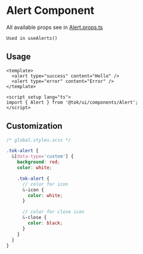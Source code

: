 # Alert Component

All available props see in [Alert.props.ts](./Alert.props.ts)

```
Used in useAlerts()
```

## Usage

```vue
<template>
  <alert type="success" content="Hello" />
  <alert type="error" content="Error" />
</template>

<script setup lang="ts">
import { Alert } from '@tok/ui/components/Alert';
</script>
```

## Customization

```scss
/* global.styles.scss */

.tok-alert {
  &[data-type='custom'] {
    background: red;
    color: white;

    .tok-alert {
      // color for icon
      &-icon {
        color: white;
      }

      // color for close icon
      &-close {
        color: black;
      }
    }
  }
}
```
